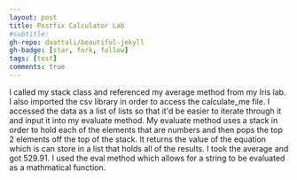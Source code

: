 ```yaml
---
layout: post
title: Postfix Calculator Lab
#subtitle:
gh-repo: daattali/beautiful-jekyll
gh-badge: [star, fork, follow]
tags: [test]
comments: true
---
```


I called my stack class and referenced my average method from my Iris lab. I also imported the csv library in order to access the calculate_me file. I accessed the data as a list of lists so that it'd be easier to iterate through it and input it into my evaluate method. My evaluate method uses a stack in order to hold each of the elements that are numbers and then pops the top 2 elements off the top of the stack. It returns the value of the equation which is can store in a list that holds all of the results. I took the average and got 529.91. I used the eval method which allows for a string to be evaluated as a mathmatical function.
